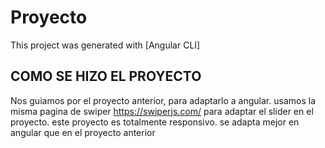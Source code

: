 # Proyecto

This project was generated with [Angular CLI]

## COMO SE HIZO EL PROYECTO

Nos guiamos por el proyecto anterior, para adaptarlo a angular.
usamos la misma pagina de swiper https://swiperjs.com/ para adaptar el slider en el proyecto.
este proyecto es totalmente responsivo.
se adapta mejor en angular que en el proyecto anterior
